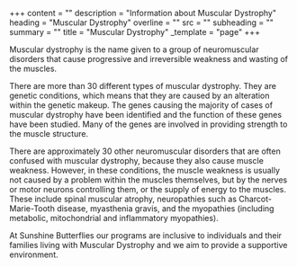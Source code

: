 +++
content = ""
description = "Information about Muscular Dystrophy"
heading = "Muscular Dystrophy"
overline = ""
src = ""
subheading = ""
summary = ""
title = "Muscular Dystrophy"
_template = "page"
+++

Muscular dystrophy is the name given to a group of neuromuscular disorders that cause progressive and irreversible weakness and wasting of the muscles.

There are more than 30 different types of muscular dystrophy. They are genetic conditions, which means that they are caused by an alteration within the genetic makeup. The genes causing the majority of cases of muscular dystrophy have been identified and the function of these genes have been studied. Many of the genes are involved in providing strength to the muscle structure.

There are approximately 30 other neuromuscular disorders that are often confused with muscular dystrophy, because they also cause muscle weakness. However, in these conditions, the muscle weakness is usually not caused by a problem within the muscles themselves, but by the nerves or motor neurons controlling them, or the supply of energy to the muscles. These include spinal muscular atrophy, neuropathies such as Charcot-Marie-Tooth disease, myasthenia gravis, and the myopathies (including metabolic, mitochondrial and inflammatory myopathies).

At Sunshine Butterflies our programs are inclusive to individuals and their families living with Muscular Dystrophy and we aim to provide a supportive environment.
